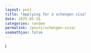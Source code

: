 ```yaml
---
layout: post
title: "Applying for a schengen visa"
date: 2025-05-16
categories: random
permalink: /posts/schengen-visa/
usemathjax: false
---
```


I 
